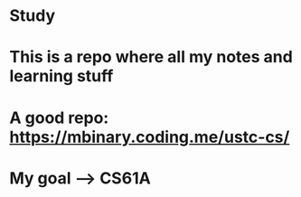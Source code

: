 # Study
# This is a repo where all my notes and learning stuff

# A good repo: https://mbinary.coding.me/ustc-cs/

# My goal --> CS61A